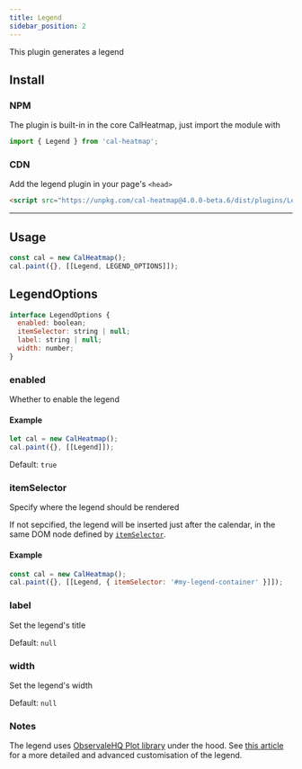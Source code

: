 ```yaml
---
title: Legend
sidebar_position: 2
---
```


This plugin generates a legend

## Install

### NPM

The plugin is built-in in the core CalHeatmap, just import the module with

```js
import { Legend } from 'cal-heatmap';
```

### CDN

Add the legend plugin in your page's `<head>`

```html
<script src="https://unpkg.com/cal-heatmap@4.0.0-beta.6/dist/plugins/Legend.min.js"></script>
```

<hr />

## Usage

```js
const cal = new CalHeatmap();
cal.paint({}, [[Legend, LEGEND_OPTIONS]]);
```

## LegendOptions

```js
interface LegendOptions {
  enabled: boolean;
  itemSelector: string | null;
  label: string | null;
  width: number;
}
```

### enabled

Whether to enable the legend

#### Example

```js
let cal = new CalHeatmap();
cal.paint({}, [[Legend]]);
```

Default: `true`

### itemSelector

Specify where the legend should be rendered

If not sepcified, the legend will be inserted just after the calendar, in the same DOM node defined by [`itemSelector`](/options/itemSelector.md).

#### Example

```js
const cal = new CalHeatmap();
cal.paint({}, [[Legend, { itemSelector: '#my-legend-container' }]]);
```

### label

Set the legend's title

Default: `null`

### width

Set the legend's width

Default: `null`

### Notes

The legend uses [ObservaleHQ Plot library](https://github.com/observablehq/plot) under the hood.
See [this article](https://observablehq.com/@d3/color-legend) for a more detailed and advanced customisation of the legend.
